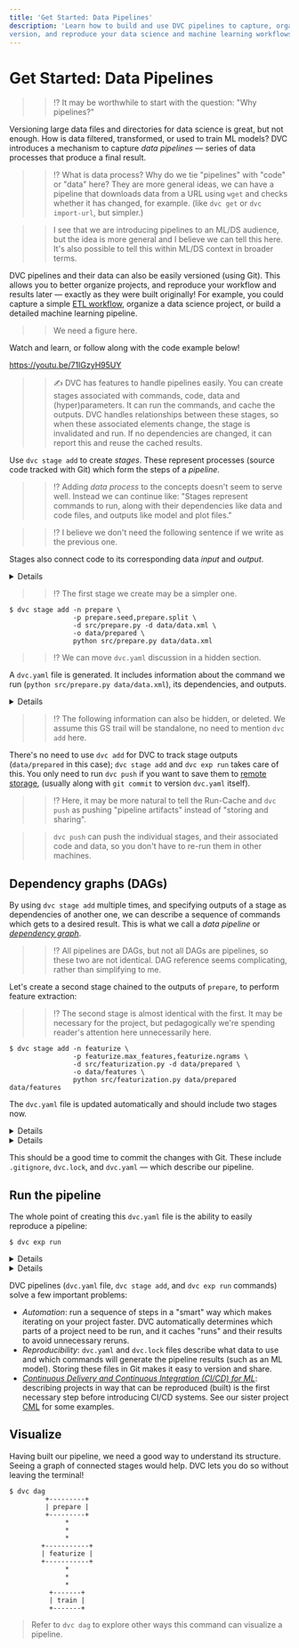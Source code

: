 ```yaml
---
title: 'Get Started: Data Pipelines'
description: 'Learn how to build and use DVC pipelines to capture, organize,
version, and reproduce your data science and machine learning workflows.'
---
```


# Get Started: Data Pipelines

>> ⁉️ It may be worthwhile to start with the question: "Why pipelines?"

Versioning large data files and directories for data science is great, but not
enough. How is data filtered, transformed, or used to train ML models? DVC
introduces a mechanism to capture _data pipelines_ — series of data processes
that produce a final result.

>> ⁉️ What is data process? Why do we tie "pipelines" with "code" or "data"
>> here? They are more general ideas, we can have a pipeline that downloads data
>> from a URL using `wget` and checks whether it has changed, for example. (like
>> `dvc get` or `dvc import-url`, but simpler.)

>> I see that we are introducing pipelines to an ML/DS audience, but the idea is
>> more general and I believe we can tell this here. It's also possible to tell
>> this within ML/DS context in broader terms. 

DVC pipelines and their data can also be easily versioned (using Git). This
allows you to better organize projects, and reproduce your workflow and results
later — exactly as they were built originally! For example, you could capture a
simple [ETL workflow][etl], organize a data science project, or build a detailed
machine learning pipeline.

[etl]: https://en.wikipedia.org/wiki/Extract,_transform,_load

>> We need a figure here. 

Watch and learn, or follow along with the code example below!

https://youtu.be/71IGzyH95UY

>> ✍️ DVC has features to handle pipelines easily. You can create stages
>> associated with commands, code, data and (hyper)parameters. It can run the
>> commands, and cache the outputs. DVC handles relationships
>> between these stages, so when these associated
>> elements change, the stage is invalidated and run. If no dependencies are
>> changed, it can report this and reuse the cached results. 

Use `dvc stage add` to create _stages_. These represent processes (source code
tracked with Git) which form the steps of a _pipeline_.

>> ⁉️ Adding _data process_ to the concepts doesn't seem to serve well. Instead
>> we can continue like: "Stages represent commands to run, along with their
>> dependencies like data and code files, and outputs like model and plot files."

>> ⁉️ I believe we don't need the following sentence if we write as the previous
>> one. 

Stages also connect code
to its corresponding data _input_ and _output_. 

<details>

### ⚙️ Expand to download example code.

>> ⁉️ I think it might be easier to grasp the concept if we use a simpler
>> pipeline with 3 stages, with not many parameters, metrics and such. 

Get the sample code like this:

```dvc
$ wget https://code.dvc.org/get-started/code.zip
$ unzip code.zip
$ rm -f code.zip
$ tree
.
├── params.yaml
└── src
    ├── evaluate.py
    ├── featurization.py
    ├── prepare.py
    ├── requirements.txt
    └── train.py
```

Now let's install the requirements:

> We **strongly** recommend creating a
> [virtual environment](https://python.readthedocs.io/en/stable/library/venv.html)
> first.

```dvc
$ pip install -r src/requirements.txt
```

Please also add or commit the source code directory with Git at this point.

</details>


>> ⁉️ The first stage we create may be a simpler one. 

```dvc
$ dvc stage add -n prepare \
                -p prepare.seed,prepare.split \
                -d src/prepare.py -d data/data.xml \
                -o data/prepared \
                python src/prepare.py data/data.xml
```

>> ⁉️ We can move `dvc.yaml` discussion in a hidden section. 

A `dvc.yaml` file is generated. It includes information about the command we run
(`python src/prepare.py data/data.xml`), its <abbr>dependencies</abbr>, and
<abbr>outputs</abbr>.

<details>

### 💡 Expand to see what happens under the hood.

>> ⁉️ I think, the short descriptions of options can be in the main text instead
>> of `dvc.yaml` above. Also, the project should contain a simple pipeline that
>> starts with `-d` and `-o`, then add `-p`, `-m` to the mix in a later stage.
>> The first example of `stage add` is too complex here. 

The command options used above mean the following:

- `-n prepare` specifies a name for the stage. If you open the `dvc.yaml` file
  you will see a section named `prepare`.

- `-p prepare.seed,prepare.split` defines special types of dependencies —
  [parameters](/doc/command-reference/params). We'll get to them later in the
  [Metrics, Parameters, and Plots](/doc/start/metrics-parameters-plots) page,
  but the idea is that the stage can depend on field values from a parameters
  file (`params.yaml` by default):

```yaml
prepare:
  split: 0.20
  seed: 20170428
```

- `-d src/prepare.py` and `-d data/data.xml` mean that the stage depends on
  these files to work. Notice that the source code itself is marked as a
  dependency. If any of these files change later, DVC will know that this stage
  needs to be [reproduced](#reproduce).

- `-o data/prepared` specifies an output directory for this script, which writes
  two files in it. This is how the <abbr>workspace</abbr> should look like now:

  ```git
   .
   ├── data
   │   ├── data.xml
   │   ├── data.xml.dvc
  +│   └── prepared
  +│       ├── test.tsv
  +│       └── train.tsv
  +├── dvc.yaml
  +├── dvc.lock
   ├── params.yaml
   └── src
       ├── ...
  ```

- The last line, `python src/prepare.py data/data.xml` is the command to run in
  this stage, and it's saved to `dvc.yaml`, as shown below.

The resulting `prepare` stage contains all of the information above:

```yaml
stages:
  prepare:
    cmd: python src/prepare.py data/data.xml
    deps:
      - src/prepare.py
      - data/data.xml
    params:
      - prepare.seed
      - prepare.split
    outs:
      - data/prepared
```

</details>

>> ⁉️ The following information can also be hidden, or deleted. We assume this
>> GS trail will be standalone, no need to mention `dvc add` here. 

There's no need to use `dvc add` for DVC to track stage outputs (`data/prepared`
in this case); `dvc stage add` and `dvc exp run` takes care of this. You only need
to run `dvc push` if you want to save them to
[remote storage](/doc/start/data-and-model-versioning#storing-and-sharing),
(usually along with `git commit` to version `dvc.yaml` itself).

>> ⁉️ Here, it may be more natural to tell the Run-Cache and `dvc push` as
>> pushing "pipeline artifacts" instead of "storing and sharing". 

>> `dvc push` can
>> push the individual stages, and their associated code and data, so you don't
>> have to re-run them in other machines. 

## Dependency graphs (DAGs)

By using `dvc stage add` multiple times, and specifying <abbr>outputs</abbr> of a
stage as <abbr>dependencies</abbr> of another one, we can describe a sequence of
commands which gets to a desired result. This is what we call a _data pipeline_
or [_dependency graph_](https://en.wikipedia.org/wiki/Directed_acyclic_graph).

>> ⁉️ All pipelines are DAGs, but not all DAGs are pipelines, so these two are
>> not identical. DAG reference seems complicating, rather than simplifying to
>> me. 

Let's create a second stage chained to the outputs of `prepare`, to perform
feature extraction:

>> ⁉️ The second stage is almost identical with the first. It may be necessary
>> for the project, but pedagogically we're spending reader's attention here
>> unnecessarily here. 

```dvc
$ dvc stage add -n featurize \
                -p featurize.max_features,featurize.ngrams \
                -d src/featurization.py -d data/prepared \
                -o data/features \
                python src/featurization.py data/prepared data/features
```

The `dvc.yaml` file is updated automatically and should include two stages now.

<details>


### 💡 Expand to see what happens under the hood.

The changes to the `dvc.yaml` should look like this:

```git
 stages:
   prepare:
     cmd: python src/prepare.py data/data.xml
     deps:
     - data/data.xml
     - src/prepare.py
     params:
     - prepare.seed
     - prepare.split
     outs:
     - data/prepared
+  featurize:
+    cmd: python src/featurization.py data/prepared data/features
+    deps:
+    - data/prepared
+    - src/featurization.py
+    params:
+    - featurize.max_features
+    - featurize.ngrams
+    outs:
+    - data/features
```

</details>

<details>

### ⚙️ Expand to add more stages.

>> ⁉️ Another pipeline from the same. The first three stages look almost
>> identical.

Let's add the training itself. Nothing new this time; just the same `dvc stage add`
command with the same set of options:

```dvc
$ dvc stage add -n train \
                -p train.seed,train.n_est,train.min_split \
                -d src/train.py -d data/features \
                -o model.pkl \
                python src/train.py data/features model.pkl
```

>> ⁉️ The wording below is a bit _distrustful._ In case of an error, DVC should
>> report it. 

Please check the `dvc.yaml` again, it should have one more stage now.

</details>

This should be a good time to commit the changes with Git. These include
`.gitignore`, `dvc.lock`, and `dvc.yaml` — which describe our pipeline.

## Run the pipeline

The whole point of creating this `dvc.yaml` file is the ability to easily
reproduce a pipeline:

```dvc
$ dvc exp run
```

<details>

### ⚙️ Expand to have some fun with it.

Let's try to play a little bit with it. First, let's try to change one of the
parameters for the training stage:

1. Open `params.yaml` and change `n_est` to `100`, and
2. (re)run `dvc exp run`.

>> Link to experiments trail here

You should see:

```dvc
$ dvc exp run
Stage 'prepare' didn't change, skipping
Stage 'featurize' didn't change, skipping
Running stage 'train' with command: ...
```

DVC detected that only `train` should be run, and skipped everything else! All
the intermediate results are being reused.

Now, let's change it back to `50` and run `dvc exp run` again:

>> It looks these manual changes are a bit tedious. We can replace these with
>> code or data changes that can't be captured with `dvc exp run -S`

```dvc
$ dvc exp run
Stage 'prepare' didn't change, skipping
Stage 'featurize' didn't change, skipping
```

As before, there was no need to rerun `prepare`, `featurize`, etc. But this time
it also doesn't rerun `train`! The previous run with the same set of inputs
(parameters & data) was saved in DVC's <abbr>run-cache</abbr>, and reused here.

</details>

<details>

### 💡 Expand to see what happens under the hood.

`dvc repro` relies on the <abbr>DAG</abbr> definition from `dvc.yaml`, and uses
`dvc.lock` to determine what exactly needs to be run.

The `dvc.lock` file is similar to a `.dvc` file — it captures hashes (in most
cases `md5`s) of the dependencies and values of the parameters that were used.
It can be considered a _state_ of the pipeline:

```yaml
schema: '2.0'
stages:
  prepare:
    cmd: python src/prepare.py data/data.xml
    deps:
      - path: data/data.xml
        md5: a304afb96060aad90176268345e10355
      - path: src/prepare.py
        md5: 285af85d794bb57e5d09ace7209f3519
    params:
      params.yaml:
        prepare.seed: 20170428
        prepare.split: 0.2
    outs:
      - path: data/prepared
        md5: 20b786b6e6f80e2b3fcf17827ad18597.dir
```

> `dvc status` command can be used to compare this state with an actual state of
> the workspace.

</details>

DVC pipelines (`dvc.yaml` file, `dvc stage add`, and `dvc exp run` commands) solve a few
important problems:

- _Automation_: run a sequence of steps in a "smart" way which makes iterating
  on your project faster. DVC automatically determines which parts of a project
  need to be run, and it caches "runs" and their results to avoid unnecessary
  reruns.
- _Reproducibility_: `dvc.yaml` and `dvc.lock` files describe what data to use
  and which commands will generate the pipeline results (such as an ML model).
  Storing these files in Git makes it easy to version and share.
- [_Continuous Delivery and Continuous Integration (CI/CD) for ML_](/doc/use-cases/ci-cd-for-machine-learning):
  describing projects in way that can be reproduced (built) is the first
  necessary step before introducing CI/CD systems. See our sister project
  [CML](https://cml.dev) for some examples.

## Visualize

Having built our pipeline, we need a good way to understand its structure.
Seeing a graph of connected stages would help. DVC lets you do so without
leaving the terminal!

```dvc
$ dvc dag
         +---------+
         | prepare |
         +---------+
              *
              *
              *
        +-----------+
        | featurize |
        +-----------+
              *
              *
              *
          +-------+
          | train |
          +-------+
```

> Refer to `dvc dag` to explore other ways this command can visualize a
> pipeline.

